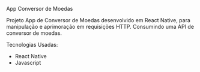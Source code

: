 App Conversor de Moedas

Projeto App de Conversor de Moedas desenvolvido em React Native, para manipulação e aprimoração em requisições HTTP. Consumindo uma API de conversor de moedas.


Tecnologias Usadas:

- React Native
- Javascript